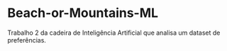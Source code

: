 # Beach-or-Mountains-ML
Trabalho 2 da cadeira de Inteligência Artificial que analisa um dataset de preferências.
